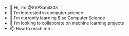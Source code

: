 - 👋 Hi, I’m @SVPSahil303
- 👀 I’m interested in computer science
- 🌱 I’m currently learning B.sc Computer Science
- 💞️ I’m looking to collaborate on machine learning projects
- 📫 How to reach me ...

<!---
SVPSahil303/SVPSahil303 is a ✨ special ✨ repository because its `README.md` (this file) appears on your GitHub profile.
You can click the Preview link to take a look at your changes.
--->
